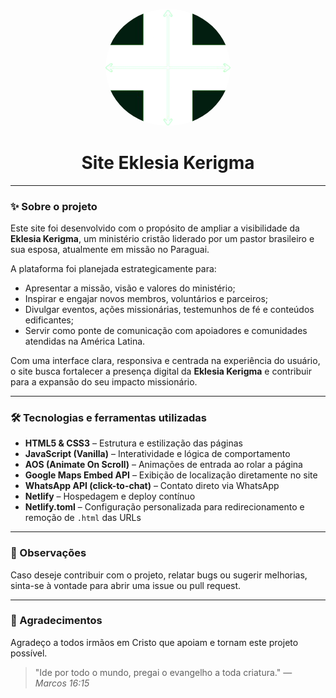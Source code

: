 <p align="center">
  <img src="assets/images/logos/logo.png" alt="Logo da Eklesia Kerigma" width="200" style="border-radius: 100%;" />
</p>

<h1 align="center">Site Eklesia Kerigma</h1>

---

### ✨ Sobre o projeto

Este site foi desenvolvido com o propósito de ampliar a visibilidade da **Eklesia Kerigma**, um ministério cristão liderado por um pastor brasileiro e sua esposa, atualmente em missão no Paraguai.

A plataforma foi planejada estrategicamente para:

- Apresentar a missão, visão e valores do ministério;
- Inspirar e engajar novos membros, voluntários e parceiros;
- Divulgar eventos, ações missionárias, testemunhos de fé e conteúdos edificantes;
- Servir como ponte de comunicação com apoiadores e comunidades atendidas na América Latina.

Com uma interface clara, responsiva e centrada na experiência do usuário, o site busca fortalecer a presença digital da **Eklesia Kerigma** e contribuir para a expansão do seu impacto missionário.

---

### 🛠️ Tecnologias e ferramentas utilizadas

- **HTML5 & CSS3** – Estrutura e estilização das páginas
- **JavaScript (Vanilla)** – Interatividade e lógica de comportamento
- **AOS (Animate On Scroll)** – Animações de entrada ao rolar a página
- **Google Maps Embed API** – Exibição de localização diretamente no site
- **WhatsApp API (click-to-chat)** – Contato direto via WhatsApp
- **Netlify** – Hospedagem e deploy contínuo
- **Netlify.toml** – Configuração personalizada para redirecionamento e remoção de `.html` das URLs

---

### 📌 Observações

Caso deseje contribuir com o projeto, relatar bugs ou sugerir melhorias, sinta-se à vontade para abrir uma issue ou pull request.

---

### 🙏 Agradecimentos

Agradeço a todos irmãos em Cristo que apoiam e tornam este projeto possível.

> "Ide por todo o mundo, pregai o evangelho a toda criatura." — *Marcos 16:15*
